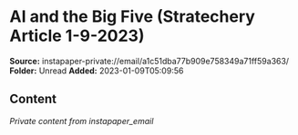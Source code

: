 # AI and the Big Five (Stratechery Article 1-9-2023)

**Source:** instapaper-private://email/a1c51dba77b909e758349a71ff59a363/
**Folder:** Unread
**Added:** 2023-01-09T05:09:56




## Content
*Private content from instapaper_email*
